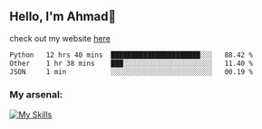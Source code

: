 
## Hello, I'm Ahmad👋

check out my website [here](https://ahmadalwi.com/)

<!--START_SECTION:waka-->

```txt
Python   12 hrs 40 mins  ██████████████████████░░░   88.42 %
Other    1 hr 38 mins    ███░░░░░░░░░░░░░░░░░░░░░░   11.40 %
JSON     1 min           ░░░░░░░░░░░░░░░░░░░░░░░░░   00.19 %
```

<!--END_SECTION:waka-->

### My arsenal:

[![My Skills](https://skillicons.dev/icons?i=js,ts,py,go,react,nextjs,svelte,nodejs,django,tailwind,html,css,sass,firebase,mongodb,postgres,mysql,redis,git,github,docker,vscode,figma,godot)](https://skillicons.dev)
